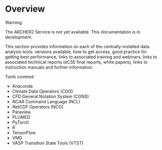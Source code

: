 Overview
========

Warning

The ARCHER2 Service is not yet available. This documentation is in
development.

This section provides information on each of the centrally-installed
data analysis tools: versions available, how to get access, good
practice for getting best performance, links to associated training and
webinars, links to associated technical reports (eCSE final reports,
white papers), links to instruction manuals and further information.

Tools covered:

-   Anaconda
-   Climate Data Operators (CDO)
-   CFD General Notation System (CGNS)
-   NCAR Command Language (NCL)
-   NetCDF Operators (NCO)
-   Paraview
-   PLUMED
-   PyTorch
-   R
-   TensorFlow
-   VMD
-   VASP Transition State Tools (VTST)
